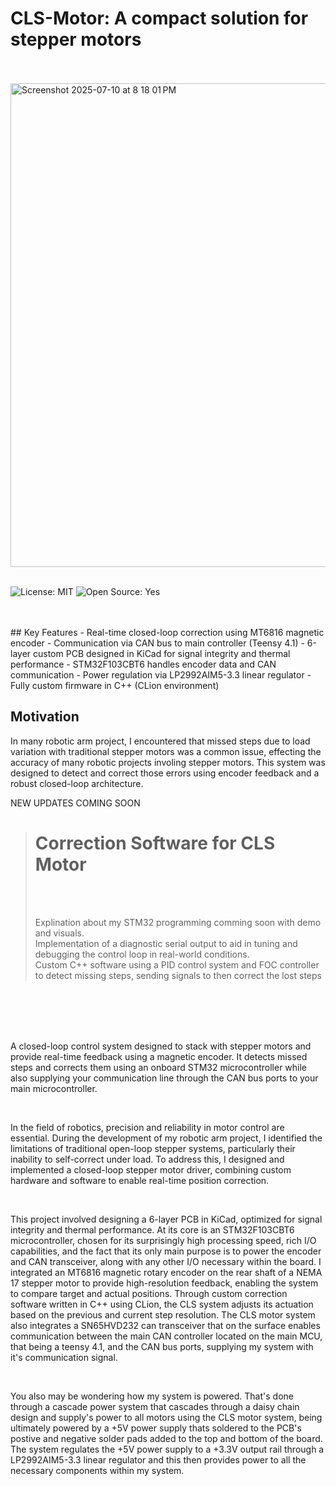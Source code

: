 # CLS-Motor: A compact solution for stepper motors
<br>
<br>

<img width="816" height="774" alt="Screenshot 2025-07-10 at 8 18 01 PM" src="https://github.com/user-attachments/assets/3adc6257-9fb7-45ce-b775-6831fe6973de" />

<br>
<br>


  ![License: MIT](https://img.shields.io/badge/License-MIT-green.svg)        ![Open Source: Yes](https://img.shields.io/badge/Open%20Source-%E2%9D%A4-green.svg)


<br>
<br>
## Key Features
- Real-time closed-loop correction using MT6816 magnetic encoder
- Communication via CAN bus to main controller (Teensy 4.1)
- 6-layer custom PCB designed in KiCad for signal integrity and thermal performance
- STM32F103CBT6 handles encoder data and CAN communication
- Power regulation via LP2992AIM5-3.3 linear regulator
- Fully custom firmware in C++ (CLion environment)

## Motivation
In many robotic arm project, I encountered that missed steps due to load variation with traditional stepper motors was a common issue, effecting the accuracy of many robotic projects involing stepper motors. This system was designed to detect and correct those errors using encoder feedback and a robust closed-loop architecture.
<br>


NEW UPDATES COMING SOON
<br>

># Correction Software for CLS Motor
>
><br>
><br>
>
>Explination about my STM32 programming comming soon with demo and visuals.
> <br>
> Implementation of a diagnostic serial output to aid in tuning and debugging the control loop in real-world conditions.
> <br>
> Custom C++ software using a PID control system and FOC controller to detect missing steps, sending signals to then correct the lost steps
> <br>
>




<br>
<br>
<br>
<br>




A closed-loop control system designed to stack with stepper motors and provide real-time feedback using a magnetic encoder. It detects missed steps and corrects them using an onboard STM32 microcontroller while also supplying your communication line through the CAN bus ports to your main microcontroller.

  
  <br>

In the field of robotics, precision and reliability in motor control are essential. During the development of my robotic arm project, I identified the limitations of traditional open-loop stepper systems, particularly their inability to self-correct under load. To address this, I designed and implemented a closed-loop stepper motor driver, combining custom hardware and software to enable real-time position correction.

  
  <br>

This project involved designing a 6-layer PCB in KiCad, optimized for signal integrity and thermal performance. At its core is an STM32F103CBT6 microcontroller, chosen for its surprisingly high processing speed, rich I/O capabilities, and the fact that its only main purpose is to power the encoder and CAN transceiver, along with any other I/O necessary within the board. I integrated an MT6816 magnetic rotary encoder on the rear shaft of a NEMA 17 stepper motor to provide high-resolution feedback, enabling the system to compare target and actual positions. Through custom correction software written in C++ using CLion, the CLS system adjusts its actuation based on the previous and current step resolution. The CLS motor system also integrates a SN65HVD232 can transceiver that on the surface enables communication between the main CAN controller located on the main MCU, that being a teensy 4.1, and the CAN bus ports, supplying my system with it's communication signal.

  
  <br>

You also may be wondering how my system is powered. That's done through a cascade power system that cascades through a daisy chain design and supply's power to all motors using the CLS motor system, being ultimately powered by a +5V power supply thats soldered to the PCB's postive and negative solder pads added to the top and bottom of the board. The system regulates the +5V power supply to a +3.3V output rail through a LP2992AIM5-3.3 linear regulator and this then provides power to all the necessary components within my system.





